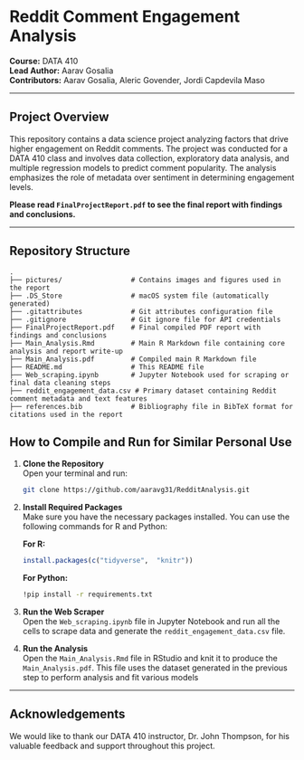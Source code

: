 # Reddit Comment Engagement Analysis

**Course:** DATA 410  
**Lead Author:** Aarav Gosalia  
**Contributors:** Aarav Gosalia, Aleric Govender, Jordi Capdevila Maso

---

## Project Overview

This repository contains a data science project analyzing factors that drive higher engagement on Reddit comments. The project was conducted for a DATA 410 class and involves data collection, exploratory data analysis, and multiple regression models to predict comment popularity. The analysis emphasizes the role of metadata over sentiment in determining engagement levels.

**Please read `FinalProjectReport.pdf` to see the final report with findings and conclusions.**

---

## Repository Structure

```
.
├── pictures/                 # Contains images and figures used in the report
├── .DS_Store                 # macOS system file (automatically generated)
├── .gitattributes            # Git attributes configuration file
├── .gitignore                # Git ignore file for API credentials
├── FinalProjectReport.pdf    # Final compiled PDF report with findings and conclusions
├── Main_Analysis.Rmd         # Main R Markdown file containing core analysis and report write-up
├── Main_Analysis.pdf         # Compiled main R Markdown file
├── README.md                 # This README file
├── Web_scraping.ipynb        # Jupyter Notebook used for scraping or final data cleaning steps
├── reddit_engagement_data.csv # Primary dataset containing Reddit comment metadata and text features
├── references.bib            # Bibliography file in BibTeX format for citations used in the report
```

## How to Compile and Run for Similar Personal Use

1. **Clone the Repository**  
   Open your terminal and run:
   ```bash
   git clone https://github.com/aaravg31/RedditAnalysis.git
   ```

2. **Install Required Packages**  
   Make sure you have the necessary packages installed. You can use the following commands for R and Python:

   **For R:**
   ```R
   install.packages(c("tidyverse",  "knitr"))
   ```

   **For Python:**
   ```bash
   !pip install -r requirements.txt
   ```

3. **Run the Web Scraper**  
   Open the `Web_scraping.ipynb` file in Jupyter Notebook and run all the cells to scrape data and generate the `reddit_engagement_data.csv` file.

4. **Run the Analysis**  
   Open the `Main_Analysis.Rmd` file in RStudio and knit it to produce the `Main_Analysis.pdf`. This file uses the dataset generated in the previous step to perform analysis and fit various models

---

## Acknowledgements

We would like to thank our DATA 410 instructor, Dr. John Thompson, for his valuable feedback and support throughout this project.
